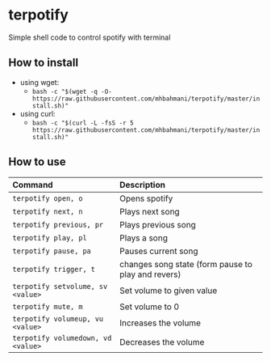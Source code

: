 # terpotify
Simple shell code to control spotify with terminal

## How to install
   - using wget:
     * `bash -c "$(wget -q -O- https://raw.githubusercontent.com/mhbahmani/terpotify/master/install.sh)"`
   - using curl:
     * `bash -c "$(curl -L -fsS -r 5 https://raw.githubusercontent.com/mhbahmani/terpotify/master/install.sh)"`

## How to use

| **Command**                            | **Description**                                       |
|:---------------------------------------|:------------------------------------------------------|
|`terpotify open, o`                     | Opens spotify                                         |
|`terpotify next, n`                     | Plays next song                                       |
|`terpotify previous, pr`                | Plays previous song                                   |
|`terpotify play, pl`                    | Plays a song                                          |
|`terpotify pause, pa`                   | Pauses current song                                   |
|`terpotify trigger, t`                  | changes song state (form pause to play and revers)    |
|`terpotify setvolume, sv <value>`       | Set volume to given value                             |
|`terpotify mute, m`                     | Set volume to 0                                       |
|`terpotify volumeup, vu <value>`        | Increases the volume                                  |
|`terpotify volumedown, vd <value>`      | Decreases the volume                                  |
